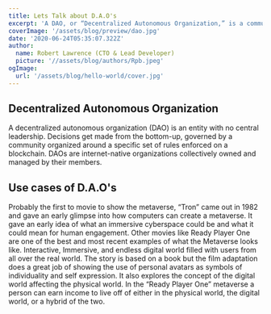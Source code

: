 ```yaml
---
title: Lets Talk about D.A.O's
excerpt: 'A DAO, or “Decentralized Autonomous Organization,” is a community-led entity with no central authority. It is fully autonomous and transparent: smart contracts ...'
coverImage: '/assets/blog/preview/dao.jpg'
date: '2020-06-24T05:35:07.322Z'
author: 
  name: Robert Lawrence (CTO & Lead Developer)
  picture: '//assets/blog/authors/Rpb.jpeg'
ogImage:
  url: '/assets/blog/hello-world/cover.jpg'
---
```

## Decentralized Autonomous Organization
A decentralized autonomous organization (DAO) is an entity with no central leadership. Decisions get made from the bottom-up, governed by a community organized around a specific set of rules enforced on a blockchain. DAOs are internet-native organizations collectively owned and managed by their members.  

## Use cases of D.A.O's

Probably the first to movie to show the metaverse,  “Tron” came out in 1982  and gave an early glimpse into how computers can create a metaverse. It gave an early idea of what an immersive cyberspace could be and what it could mean for human engagement. Other movies like Ready Player One are one of the best and most recent examples of what the Metaverse looks like. Interactive, Immersive, and endless digital world filled with users from all over the real world. The story is based on a book but the film adaptation does a great job of showing the use of personal avatars as symbols of individuality and self expression. It also explores the concept of the digital world affecting the physical world. In the “Ready Player One” metaverse a person can earn income to live off of either in the physical world, the digital world, or a hybrid of the two. 
